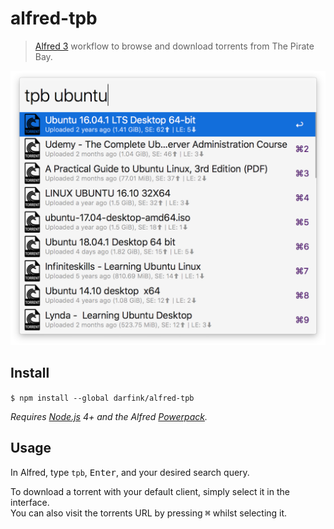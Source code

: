 # alfred-tpb

> [Alfred 3](https://www.alfredapp.com) workflow to browse and download torrents from The Pirate Bay.

<img src="screenshot.png" width="694">

## Install

``
$ npm install --global darfink/alfred-tpb
``

*Requires [Node.js](https://nodejs.org) 4+ and the Alfred [Powerpack](https://www.alfredapp.com/powerpack/).*

## Usage

In Alfred, type `tpb`, <kbd>Enter</kbd>, and your desired search query.

To download a torrent with your default client, simply select it in the interface.  
You can also visit the torrents URL by pressing <kbd>⌘</kbd> whilst selecting it.
